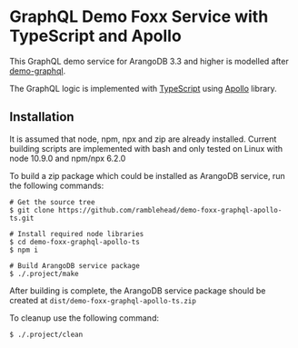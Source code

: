 # GraphQL Demo Foxx Service with TypeScript and Apollo

This GraphQL demo service for ArangoDB 3.3 and higher is modelled after [demo-graphql](https://github.com/arangodb-foxx/demo-graphql).

The GraphQL logic is implemented with [TypeScript](https://www.typescriptlang.org/) using [Apollo](https://www.apollographql.com/) library.

## Installation

It is assumed that node, npm, npx and zip are already installed. Current building scripts are implemented with bash and only tested on Linux with node 10.9.0 and npm/npx 6.2.0

To build a zip package which could be installed as ArangoDB service, run the following commands:

``` shell
# Get the source tree
$ git clone https://github.com/ramblehead/demo-foxx-graphql-apollo-ts.git

# Install required node libraries
$ cd demo-foxx-graphql-apollo-ts
$ npm i

# Build ArangoDB service package
$ ./.project/make
```

After building is complete, the ArangoDB service package should be created at ```dist/demo-foxx-graphql-apollo-ts.zip```

To cleanup use the following command:
``` shell
$ ./.project/clean
```
